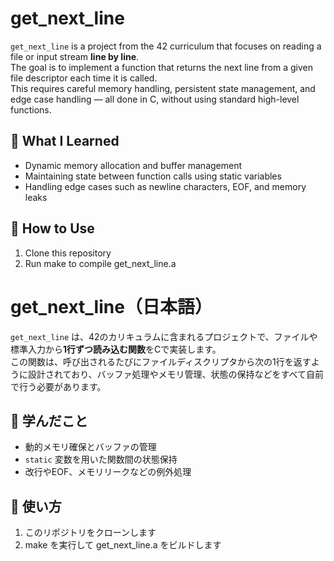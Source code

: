 # get_next_line  
`get_next_line` is a project from the 42 curriculum that focuses on reading a file or input stream **line by line**.  
The goal is to implement a function that returns the next line from a given file descriptor each time it is called.  
This requires careful memory handling, persistent state management, and edge case handling — all done in C, without using standard high-level functions.

## 🧠 What I Learned
- Dynamic memory allocation and buffer management
- Maintaining state between function calls using static variables
- Handling edge cases such as newline characters, EOF, and memory leaks

## 🧪 How to Use
1. Clone this repository
2. Run make to compile get_next_line.a

# get_next_line（日本語）
`get_next_line` は、42のカリキュラムに含まれるプロジェクトで、ファイルや標準入力から**1行ずつ読み込む関数**をCで実装します。  
この関数は、呼び出されるたびにファイルディスクリプタから次の1行を返すように設計されており、バッファ処理やメモリ管理、状態の保持などをすべて自前で行う必要があります。

## 🧠 学んだこと
- 動的メモリ確保とバッファの管理
- `static` 変数を用いた関数間の状態保持
- 改行やEOF、メモリリークなどの例外処理

## 🧪 使い方
1. このリポジトリをクローンします
2. make を実行して get_next_line.a をビルドします
